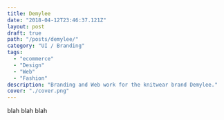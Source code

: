 ```yaml
---
title: Demylee
date: "2018-04-12T23:46:37.121Z"
layout: post
draft: true
path: "/posts/demylee/"
category: "UI / Branding"
tags:
  - "ecommerce"
  - "Design"
  - "Web"
  - "Fashion"
description: "Branding and Web work for the knitwear brand Demylee."
cover: "./cover.png"
---
```

blah blah blah